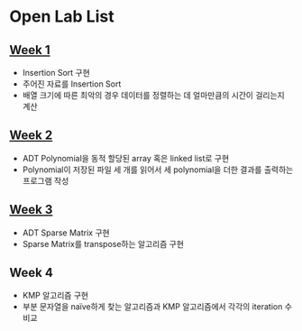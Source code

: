# Open Lab List

## [Week 1](week1/main.c)
- Insertion Sort 구현
- 주어진 자료를 Insertion Sort
- 배열 크기에 따른 최악의 경우 데이터를 정렬하는 데 얼마만큼의 시간이 걸리는지 계산

## [Week 2](week2/main.c)
- ADT Polynomial을 동적 할당된 array 혹은 linked list로 구현
- Polynomial이 저장된 파일 세 개를 읽어서 세 polynomial을 더한 결과를 출력하는 프로그램 작성

## [Week 3](week3/main.c)
- ADT Sparse Matrix 구현
- Sparse Matrix를 transpose하는 알고리즘 구현

## Week 4
- KMP 알고리즘 구현
- 부분 문자열을 naïve하게 찾는 알고리즘과 KMP 알고리즘에서 각각의 iteration 수 비교